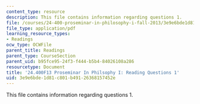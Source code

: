 ```yaml
---
content_type: resource
description: This file contains information regarding questions 1.
file: /courses/24-400-proseminar-in-philosophy-i-fall-2013/3e9e6bde1d81c801b49126368157452e_MIT24_400F13_Questions1.pdf
file_type: application/pdf
learning_resource_types:
- Readings
ocw_type: OCWFile
parent_title: Readings
parent_type: CourseSection
parent_uid: b95fce95-24f3-f444-b5b4-84026108a286
resourcetype: Document
title: '24.400F13 Proseminar In Philsophy I: Reading Questions 1'
uid: 3e9e6bde-1d81-c801-b491-26368157452e
---
```

This file contains information regarding questions 1.

